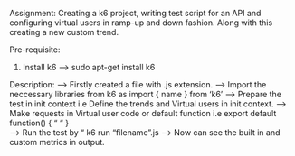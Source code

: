 Assignment:
Creating a k6 project, writing test script for an API and configuring virtual users in ramp-up and down fashion. Along with this creating a new custom trend.

Pre-requisite:
1. Install k6
-->  sudo apt-get install k6

Description:
--> Firstly created a file with .js extension.
--> Import the neccessary libraries from k6
	as import { name } from ‘k6’
--> Prepare the test in init context
      i.e Define the trends and Virtual users in init context.
--> Make requests in Virtual user code or default function
	i.e export default function()
	{
 	  “   “
	}	
--> Run the test by “ k6 run “filename”.js
--> Now can see the built in and custom metrics in output.
